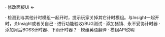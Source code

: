 <!-- · 进入游戏时/倒计时N分钟时(N = 事件列表自定义的数组 比如30、60、120)，左上角发出提示，配合提示音：TheFrontEnd:GetSound():PlaySound("dontstarve/HUD/XP_bar_fill_unlock") -->
<!-- 支持关闭此提示，client = true -->
<!-- · 像Insight一样的BOSS倒计时面板 -->
<!-- · 支持宣告倒计时 -->
<!-- · 支持指定倒计时一直显示(勾选显示，不勾选不显示，支持长久保存数据) -->
<!-- · 跨世界同步倒计时（显示计时来自哪个世界，不兼容超多层世界，模组说明里要标注） -->
<!-- · 客户端预测功能，开启此功能后服务器5秒或更多秒刷新一次数据，刷新给客户端后，客户端自己减一减一，减轻服务器压力 -->
<!-- · 支持识别【已暂停】的倒计时 -->
<!-- · 修改【遗迹当前阶段】计时 -->

· 修改面板UI <-

· 检测到与其他计时模组一起开时，提示玩家关掉其它计时模组。与Insight一起开时，关Insight或者关自己
· 进行功能验收/BUG测试
· 添加猪镇、永不妥协计时器
· 添加月后BOSS计时器、下雨计时器？
· 模组英语翻译
· 模组API说明
